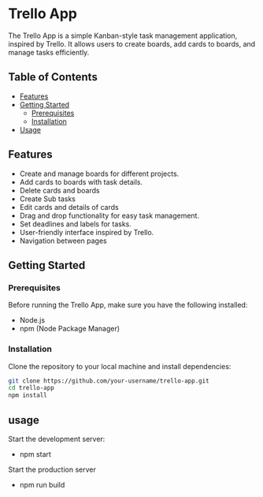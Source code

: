 # Trello App

The Trello App is a simple Kanban-style task management application, inspired by Trello. It allows users to create boards, add cards to boards, and manage tasks efficiently.

## Table of Contents

- [Features](#features)
- [Getting Started](#getting-started)
  - [Prerequisites](#prerequisites)
  - [Installation](#installation)
- [Usage](#usage)

## Features

- Create and manage boards for different projects.
- Add cards to boards with task details.
- Delete cards and boards
- Create Sub tasks
- Edit cards and details of cards
- Drag and drop functionality for easy task management.
- Set deadlines and labels for tasks.
- User-friendly interface inspired by Trello.
- Navigation between pages

## Getting Started

### Prerequisites

Before running the Trello App, make sure you have the following installed:

- Node.js
- npm (Node Package Manager)

### Installation

Clone the repository to your local machine and install dependencies:

```bash
git clone https://github.com/your-username/trello-app.git
cd trello-app
npm install
```

## usage

Start the development server:

- npm start

Start the production server

- npm run build
